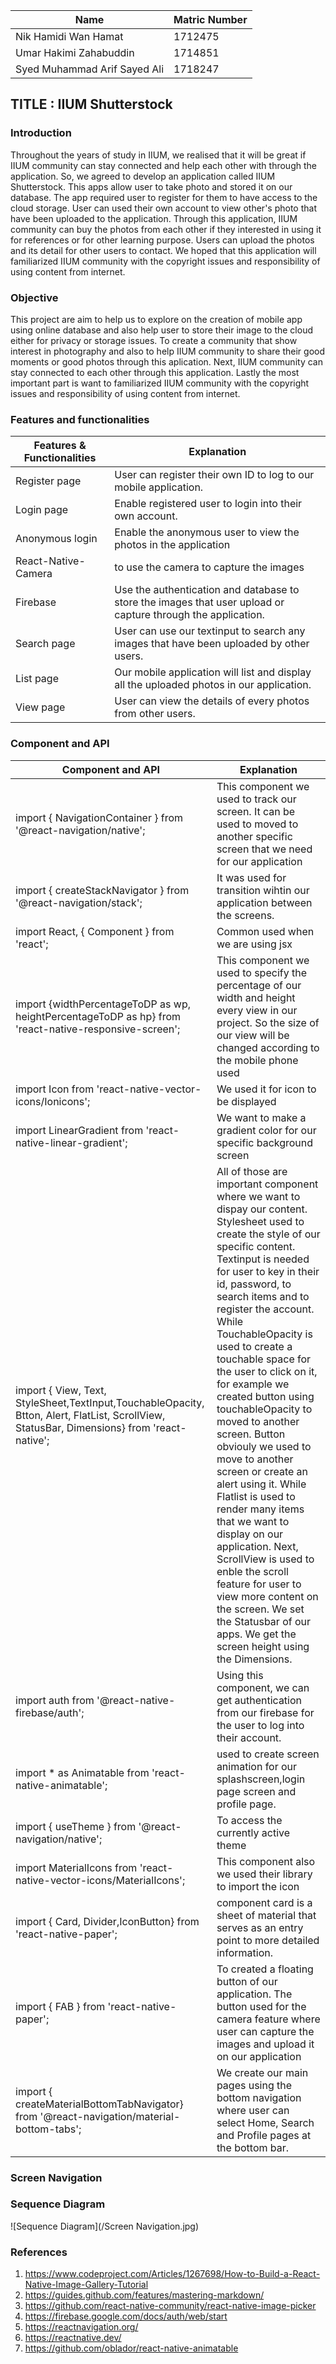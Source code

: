 Name|Matric Number
----|------
Nik Hamidi Wan Hamat| 1712475
Umar Hakimi Zahabuddin|  1714851
Syed Muhammad Arif Sayed Ali |1718247

## TITLE : IIUM Shutterstock
### Introduction
Throughout the years of study in IIUM, we realised that it will be great if IIUM community can stay connected and help each other with through the application. So, we agreed to develop an application called IIUM Shutterstock. This apps allow user to take photo and stored it on our database. The app required user to register for them to have access to the cloud storage. User can used their own account to view other's photo that have been uploaded to the application. Through this application, IIUM community can buy the photos from each other if they interested in using it for references or for other learning purpose. Users can upload the photos and its detail for other users to contact. We hoped that this application will familiarized IIUM community with the copyright issues and responsibility of using content from internet.

### Objective
This project are aim to help us to explore on the creation of mobile app using online database and also help user to store their image to the cloud either for privacy or storage issues. To create a community that show interest in photography and also to help IIUM community to share their good moments or good photos through this aplication. Next, IIUM community can stay connected to each other through this application. Lastly the most important part is want to familiarized IIUM community with the copyright issues and responsibility of using content from internet.
    
### Features and functionalities  
Features & Functionalities  | Explanation
 ---------------------------| -----------------------------------
 Register page              | User can register their own ID to log to our mobile application.
 Login page                 | Enable registered user to login into their own account.
 Anonymous login            | Enable the anonymous user to view the photos in the application
 React-Native-Camera        | to use the camera to capture the images
 Firebase                   | Use the authentication and database to store the images that user upload or capture through the application.
 Search page                | User can use our textinput to search any images that have been uploaded by other users.
 List page                  | Our mobile application will list and display all the uploaded photos in our application.
 View page                  | User can view the details of every photos from other users.
    
### Component and API
Component and API                                                          | Explanation
---------------------------------------------------------------------------|------------------------------------------------------------
import { NavigationContainer } from '@react-navigation/native';            |This component we used to track our screen. It can be used to moved to another specific screen that we need for our application
import { createStackNavigator } from '@react-navigation/stack';            |It was used for transition wihtin our application between the screens.          
import React, { Component } from 'react';                                  | Common used when we are using jsx
import {widthPercentageToDP as wp, heightPercentageToDP as hp} from 'react-native-responsive-screen';  | This component we used to specify the percentage of our width and height every view in our project. So the size of our view will be changed according to the mobile phone used         
import Icon from 'react-native-vector-icons/Ionicons';          | We used it for icon to be displayed
import LinearGradient from 'react-native-linear-gradient';      | We want to make a gradient color for our specific background screen
import { View, Text, StyleSheet,TextInput,TouchableOpacity, Btton, Alert, FlatList, ScrollView, StatusBar, Dimensions} from 'react-native';| All of those are important component where we want to dispay our content. Stylesheet used to create the style of our specific content. Textinput is needed for user to key in their id, password, to search items and to register the account. While TouchableOpacity is used to create a touchable space for the user to click on it, for example we created button using touchableOpacity to moved to another screen. Button obviouly we used to move to another screen or create an alert using it. While Flatlist is used to render many items that we want to display on our application. Next, ScrollView is used to enble the scroll feature for user to view more content on the screen. We set the Statusbar of our apps. We get the screen height using the Dimensions.                     
import auth from '@react-native-firebase/auth';             |Using this component, we can get authentication from our firebase for the user to log into their account.
import * as Animatable from 'react-native-animatable';      |used to create screen animation for our splashscreen,login page screen and profile page.
import { useTheme } from '@react-navigation/native';        |To access the currently active theme     
import MaterialIcons from 'react-native-vector-icons/MaterialIcons';    |  This component also we used their library to import the icon 
import { Card, Divider,IconButton} from 'react-native-paper';           |component card is a sheet of material that serves as an entry point to more detailed information.
import { FAB } from 'react-native-paper';                               |  To created a floating button of our application. The button used for the camera feature where user can capture the images and upload it on our application        
import { createMaterialBottomTabNavigator} from '@react-navigation/material-bottom-tabs';  | We create our main pages using the bottom navigation where user can select Home, Search and Profile pages at the bottom bar.

### Screen Navigation

### Sequence Diagram
![Sequence Diagram](/Screen Navigation.jpg)
### References
1. https://www.codeproject.com/Articles/1267698/How-to-Build-a-React-Native-Image-Gallery-Tutorial
2. https://guides.github.com/features/mastering-markdown/
3. https://github.com/react-native-community/react-native-image-picker
4. https://firebase.google.com/docs/auth/web/start
5. https://reactnavigation.org/
6. https://reactnative.dev/
7. https://github.com/oblador/react-native-animatable
